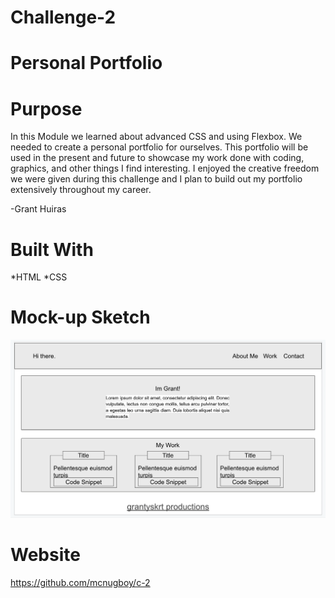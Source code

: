 # Challenge-2
# Personal Portfolio

# Purpose
In this Module we learned about advanced CSS and using Flexbox. We needed to create a personal portfolio for ourselves. This portfolio will be used in the present and future to showcase my work done with coding, graphics, and other things I find interesting. I enjoyed the creative freedom we were given during this challenge and I plan to build out my portfolio extensively throughout my career.

-Grant Huiras

# Built With
*HTML *CSS

# Mock-up Sketch
![Mock-up](mock-up.png)

# Website
https://github.com/mcnugboy/c-2
